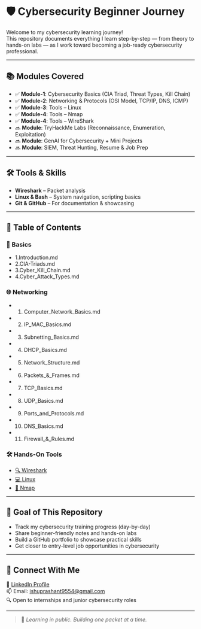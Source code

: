 # 🛡️ Cybersecurity Beginner Journey

Welcome to my cybersecurity learning journey!  
This repository documents everything I learn step-by-step — from theory to hands-on labs — as I work toward becoming a job-ready cybersecurity professional.

---

## 📚 Modules Covered

- ✅ **Module-1**: Cybersecurity Basics (CIA Triad, Threat Types, Kill Chain)
- ✅ **Module-2**: Networking & Protocols (OSI Model, TCP/IP, DNS, ICMP)
- ✅ **Module-3**: Tools – Linux
- ✅ **Module-4**: Tools – Nmap
- ✅ **Module-4**: Tools – WireShark  
- 🔜 **Module**: TryHackMe Labs (Reconnaissance, Enumeration, Exploitation)
- 🔜 **Module**: GenAI for Cybersecurity + Mini Projects
- 🔜 **Module**: SIEM, Threat Hunting, Resume & Job Prep

---

## 🛠️ Tools & Skills

- **Wireshark** – Packet analysis  
- **Linux & Bash** – System navigation, scripting basics  
- **Git & GitHub** – For documentation & showcasing  
 
 ---

## 📁 Table of Contents

### 🧠 Basics
- 1.Introduction.md
- 2.CIA-Triads.md
- 3.Cyber_Kill_Chain.md
- 4.Cyber_Attack_Types.md  
### 🌐 Networking 
- 01. Computer_Network_Basics.md
- 02. IP_MAC_Basics.md
- 03. Subnetting_Basics.md
- 04. DHCP_Basics.md
- 05. Network_Structure.md
- 06. Packets_&_Frames.md
- 07. TCP_Basics.md
- 08. UDP_Basics.md
- 09. Ports_and_Protocols.md
- 10. DNS_Basics.md
- 11. Firewall_&_Rules.md






### 🛠️ Hands-On Tools
- [🔍 Wireshark](Tools/Wireshark)
- [💻 Linux](Tools/Linux)
- [📡 Nmap](Tools/Nmap)

---

## 🎯 Goal of This Repository

- Track my cybersecurity training progress (day-by-day)  
- Share beginner-friendly notes and hands-on labs  
- Build a GitHub portfolio to showcase practical skills  
- Get closer to entry-level job opportunities in cybersecurity  

---

## 💼 Connect With Me

📎 [LinkedIn Profile](https://www.linkedin.com/in/prashantsrivastava0/)  
📫 Email: ishuprashant9554@gmail.com  
🔍 Open to internships and junior cybersecurity roles

---

> 🌱 *Learning in public. Building one packet at a time.*
